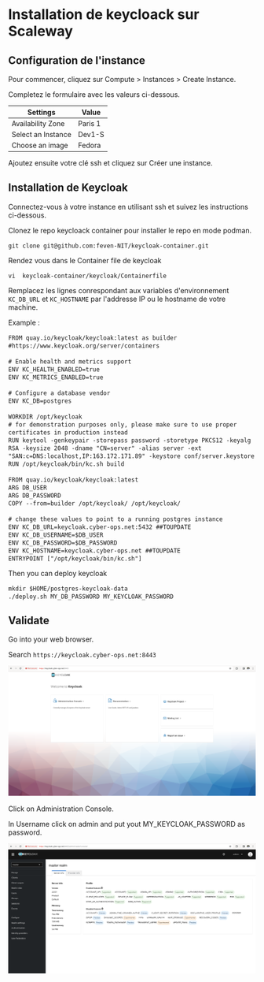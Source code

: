 # Installation de keycloack sur Scaleway

## Configuration de l'instance

Pour commencer, cliquez sur Compute > Instances > Create Instance.

Completez le formulaire avec les valeurs ci-dessous.

|Settings            | Value   |
| ------------------ | ------- |
| Availability Zone  | Paris 1 |
| Select an Instance | Dev1-S  |
| Choose an image    | Fedora  |

Ajoutez ensuite votre clé ssh et cliquez sur Créer une instance.

## Installation de Keycloak

Connectez-vous à votre instance en utilisant ssh et suivez les instructions ci-dessous.

Clonez le repo keycloack container pour installer le repo en mode podman.

```shell
git clone git@github.com:feven-NIT/keycloak-container.git
```

Rendez vous dans le Container file de keycloak

```
vi  keycloak-container/keycloak/Containerfile
```

Remplacez les lignes conrespondant aux variables d'environnement ```KC_DB_URL``` et ```KC_HOSTNAME``` par l'addresse IP ou le hostname de votre machine.

Example :

```shell
FROM quay.io/keycloak/keycloak:latest as builder
#https://www.keycloak.org/server/containers

# Enable health and metrics support
ENV KC_HEALTH_ENABLED=true
ENV KC_METRICS_ENABLED=true

# Configure a database vendor
ENV KC_DB=postgres

WORKDIR /opt/keycloak
# for demonstration purposes only, please make sure to use proper certificates in production instead
RUN keytool -genkeypair -storepass password -storetype PKCS12 -keyalg RSA -keysize 2048 -dname "CN=server" -alias server -ext "SAN:c=DNS:localhost,IP:163.172.171.89" -keystore conf/server.keystore
RUN /opt/keycloak/bin/kc.sh build

FROM quay.io/keycloak/keycloak:latest
ARG DB_USER
ARG DB_PASSWORD
COPY --from=builder /opt/keycloak/ /opt/keycloak/

# change these values to point to a running postgres instance
ENV KC_DB_URL=keycloak.cyber-ops.net:5432 ##TOUPDATE
ENV KC_DB_USERNAME=$DB_USER
ENV KC_DB_PASSWORD=$DB_PASSWORD
ENV KC_HOSTNAME=keycloak.cyber-ops.net ##TOUPDATE
ENTRYPOINT ["/opt/keycloak/bin/kc.sh"]
```


Then you can deploy keycloak

```shell
mkdir $HOME/postgres-keycloak-data
./deploy.sh MY_DB_PASSWORD MY_KEYCLOAK_PASSWORD
```

## Validate

Go into your web browser.

Search ```https://keycloak.cyber-ops.net:8443```

![Keyclaok check 1](../images/keycloak.png)

Click on Administration Console.

In Username click on admin and put yout MY_KEYCLOAK_PASSWORD as password.


![Keyclaok check 2](../images/keycloak-2.png)























